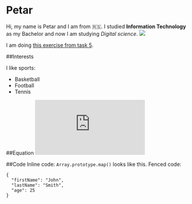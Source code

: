 # Petar
Hi, my name is Petar and I am from 🇷🇸. I studied **Information Technology** as my Bachelor and now I am studying *Digital science*.
![](https://media.giphy.com/media/QVgCZ7EsgfrB9GLcMa/giphy.gif)

I am doing [this exercise from task 5](https://docs.google.com/document/d/1bqwH99zZMPMlVnr6lgoLYh5trE6uHlhskXBr83Y7B4o/edit#heading=h.m0j2n4xfitai).

##Interests

I like sports:
- Basketball
- Football
- Tennis

##Equation
![equation](http://www.sciweavers.org/tex2img.php?eq=1%2Bsin%28mc%5E2%29&bc=White&fc=Black&im=jpg&fs=12&ff=arev&edit=)

##Code
Inline code: `Array.prototype.map()` looks like this.
Fenced code: 
```
{
  "firstName": "John",
  "lastName": "Smith",
  "age": 25
}
```
